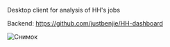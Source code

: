Desktop client for analysis of HH's jobs

Backend: https://github.com/justbenjie/HH-dashboard

![Снимок](https://user-images.githubusercontent.com/88619999/194168516-6260e331-532c-42b0-8447-338a08e0c72e.PNG)
